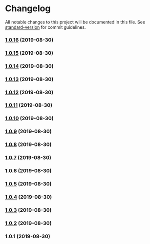 # Changelog

All notable changes to this project will be documented in this file. See [standard-version](https://github.com/conventional-changelog/standard-version) for commit guidelines.

### [1.0.16](https://github.com/algo-js/core/compare/v1.0.15...v1.0.16) (2019-08-30)



### [1.0.15](https://github.com/algo-js/core/compare/v1.0.14...v1.0.15) (2019-08-30)



### [1.0.14](https://github.com/algo-js/core/compare/v1.0.13...v1.0.14) (2019-08-30)



### [1.0.13](https://github.com/algo-js/core/compare/v1.0.12...v1.0.13) (2019-08-30)



### [1.0.12](https://github.com/algo-js/core/compare/v1.0.5...v1.0.12) (2019-08-30)



### [1.0.11](https://github.com/algo-js/core/compare/v1.0.10...v1.0.11) (2019-08-30)



### [1.0.10](https://github.com/algo-js/core/compare/v1.0.9...v1.0.10) (2019-08-30)



### [1.0.9](https://github.com/algo-js/core/compare/v1.0.8...v1.0.9) (2019-08-30)



### [1.0.8](https://github.com/algo-js/core/compare/v1.0.7...v1.0.8) (2019-08-30)



### [1.0.7](https://github.com/algo-js/core/compare/v1.0.6...v1.0.7) (2019-08-30)



### [1.0.6](https://github.com/algo-js/core/compare/v1.0.5...v1.0.6) (2019-08-30)



### [1.0.5](https://github.com/algo-js/core/compare/v1.0.4...v1.0.5) (2019-08-30)



### [1.0.4](https://github.com/algo-js/core/compare/v1.0.3...v1.0.4) (2019-08-30)



### [1.0.3](https://github.com/algo-js/core/compare/v1.0.2...v1.0.3) (2019-08-30)



### [1.0.2](https://github.com/algo-js/core/compare/v1.0.1...v1.0.2) (2019-08-30)



### 1.0.1 (2019-08-30)
